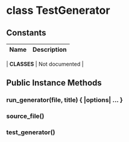 # class TestGenerator [](#class-TestGenerator) [](#top)


  
  
  
## Constants
 | Name | Description |
 | ---- | ----------- |
    
 | **CLASSES[](#CLASSES)** |  Not documented  |
    
  
  
  
    
    
      
      
      
  
    
    
      
##  Public Instance Methods
      
### run_generator(file, title) { |options| ... } [](#method-i-run_generator)
   
      
### source_file() [](#method-i-source_file)
   
      
### test_generator() [](#method-i-test_generator)
   
      
    
      
      
  

